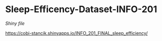 # Sleep-Efficency-Dataset-INFO-201

*Shiny file*

https://cobi-stancik.shinyapps.io/INFO_201_FINAL_sleep_efficiency/
